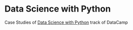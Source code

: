 # Data Science with Python
Case Studies of <a href="https://app.datacamp.com/learn/career-tracks/data-scientist-with-python" target="_blank">Data Science with Python</a> track of DataCamp

